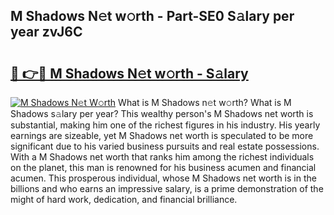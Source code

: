 ## M Shadows N𝚎t w𝚘rth - Part-SE0 S𝚊lary per year zvJ6C

# <h2><a href="http://gc3475r.nevu.top/?p=M+Shadows">🔗 👉🔴 M Shadows N𝚎t w𝚘rth - S𝚊lary</a></h2>

[![M Shadows N𝚎t W𝚘rth](https://i.imgur.com/Oavwk0R.jpeg)](http://gc3475r.nevu.top/?p=M+Shadows)
What is M Shadows n𝚎t w𝚘rth? What is M Shadows s𝚊lary per year?
This wealthy person's M Shadows net worth is substantial, making him one of the richest figures in his industry. His yearly earnings are sizeable, yet M Shadows net worth is speculated to be more significant due to his varied business pursuits and real estate possessions. With a M Shadows net worth that ranks him among the richest individuals on the planet, this man is renowned for his business acumen and financial acumen. This prosperous individual, whose M Shadows net worth is in the billions and who earns an impressive salary, is a prime demonstration of the might of hard work, dedication, and financial brilliance.

